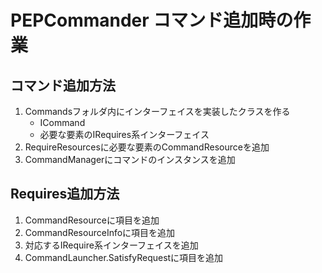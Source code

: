 ﻿# PEPCommander コマンド追加時の作業

## コマンド追加方法
1. Commandsフォルダ内にインターフェイスを実装したクラスを作る
	- ICommand
	- 必要な要素のIRequires系インターフェイス
2. RequireResourcesに必要な要素のCommandResourceを追加
3. CommandManagerにコマンドのインスタンスを追加

## Requires追加方法
1. CommandResourceに項目を追加
2. CommandResourceInfoに項目を追加
3. 対応するIRequire系インターフェイスを追加
4. CommandLauncher.SatisfyRequestに項目を追加